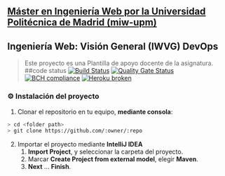 ## [Máster en Ingeniería Web por la Universidad Politécnica de Madrid (miw-upm)](http://miw.etsisi.upm.es)
## Ingeniería Web: Visión General (IWVG) DevOps
> Este proyecto es una Plantilla de apoyo docente de la asignatura.
##code status
[![Build Status](https://travis-ci.com/yicheng-Pan/iwvg-devops-yicheng-pan.svg?branch=develop)](https://travis-ci.com/yicheng-Pan/iwvg-devops-yicheng-pan)
[![Quality Gate Status](https://sonarcloud.io/api/project_badges/measure?project=es.upm.miw%3Aiwvg-devops-yicheng-pan&metric=alert_status)](https://sonarcloud.io/dashboard?id=es.upm.miw%3Aiwvg-devops-yicheng-pan)
[![BCH compliance](https://bettercodehub.com/edge/badge/yicheng-Pan/yicheng-pan?branch=develop)](https://bettercodehub.com/)
[![Heroku broken](https://yicheng-pan-miw.herokuapp.com/system/version-badge)](https://yicheng-pan-miw.herokuapp.com/swagger-ui.html)
### :gear: Instalación del proyecto
1. Clonar el repositorio en tu equipo, **mediante consola**:
```sh
> cd <folder path>
> git clone https://github.com/:owner/:repo
```
2. Importar el proyecto mediante **IntelliJ IDEA**
   1. **Import Project**, y seleccionar la carpeta del proyecto.
   1. Marcar **Create Project from external model**, elegir **Maven**.
   1. **Next** … **Finish**.
